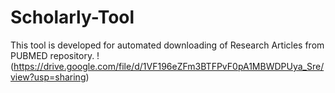 # Scholarly-Tool
This tool is developed for automated downloading of Research Articles from PUBMED repository.
!(https://drive.google.com/file/d/1VF196eZFm3BTFPvF0pA1MBWDPUya_Sre/view?usp=sharing)
